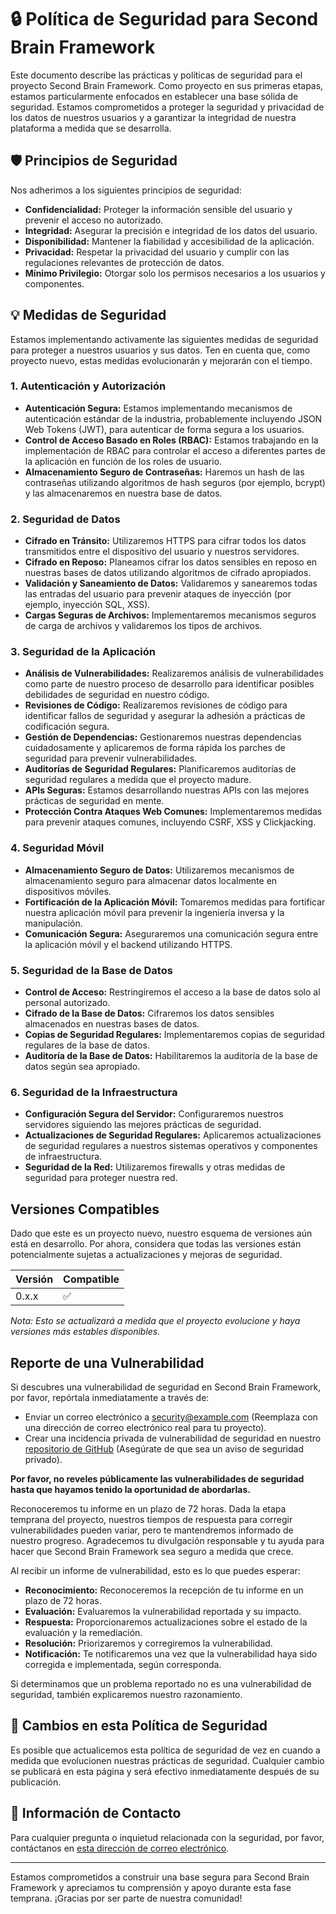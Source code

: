 # 🔒 Política de Seguridad para Second Brain Framework

Este documento describe las prácticas y políticas de seguridad para el proyecto Second Brain Framework. Como proyecto en sus primeras etapas, estamos particularmente enfocados en establecer una base sólida de seguridad. Estamos comprometidos a proteger la seguridad y privacidad de los datos de nuestros usuarios y a garantizar la integridad de nuestra plataforma a medida que se desarrolla.

## 🛡️ Principios de Seguridad

Nos adherimos a los siguientes principios de seguridad:

-   **Confidencialidad:** Proteger la información sensible del usuario y prevenir el acceso no autorizado.
-   **Integridad:** Asegurar la precisión e integridad de los datos del usuario.
-   **Disponibilidad:** Mantener la fiabilidad y accesibilidad de la aplicación.
-   **Privacidad:** Respetar la privacidad del usuario y cumplir con las regulaciones relevantes de protección de datos.
-   **Mínimo Privilegio:** Otorgar solo los permisos necesarios a los usuarios y componentes.

## 💡 Medidas de Seguridad

Estamos implementando activamente las siguientes medidas de seguridad para proteger a nuestros usuarios y sus datos. Ten en cuenta que, como proyecto nuevo, estas medidas evolucionarán y mejorarán con el tiempo.

### 1. Autenticación y Autorización
-   **Autenticación Segura:** Estamos implementando mecanismos de autenticación estándar de la industria, probablemente incluyendo JSON Web Tokens (JWT), para autenticar de forma segura a los usuarios.
-   **Control de Acceso Basado en Roles (RBAC):** Estamos trabajando en la implementación de RBAC para controlar el acceso a diferentes partes de la aplicación en función de los roles de usuario.
-   **Almacenamiento Seguro de Contraseñas:** Haremos un hash de las contraseñas utilizando algoritmos de hash seguros (por ejemplo, bcrypt) y las almacenaremos en nuestra base de datos.

### 2. Seguridad de Datos
-   **Cifrado en Tránsito:** Utilizaremos HTTPS para cifrar todos los datos transmitidos entre el dispositivo del usuario y nuestros servidores.
-   **Cifrado en Reposo:** Planeamos cifrar los datos sensibles en reposo en nuestras bases de datos utilizando algoritmos de cifrado apropiados.
-   **Validación y Saneamiento de Datos:** Validaremos y sanearemos todas las entradas del usuario para prevenir ataques de inyección (por ejemplo, inyección SQL, XSS).
-   **Cargas Seguras de Archivos:** Implementaremos mecanismos seguros de carga de archivos y validaremos los tipos de archivos.

### 3. Seguridad de la Aplicación
-   **Análisis de Vulnerabilidades:** Realizaremos análisis de vulnerabilidades como parte de nuestro proceso de desarrollo para identificar posibles debilidades de seguridad en nuestro código.
-   **Revisiones de Código:** Realizaremos revisiones de código para identificar fallos de seguridad y asegurar la adhesión a prácticas de codificación segura.
-   **Gestión de Dependencias:** Gestionaremos nuestras dependencias cuidadosamente y aplicaremos de forma rápida los parches de seguridad para prevenir vulnerabilidades.
-   **Auditorías de Seguridad Regulares:** Planificaremos auditorías de seguridad regulares a medida que el proyecto madure.
-   **APIs Seguras:** Estamos desarrollando nuestras APIs con las mejores prácticas de seguridad en mente.
-   **Protección Contra Ataques Web Comunes:** Implementaremos medidas para prevenir ataques comunes, incluyendo CSRF, XSS y Clickjacking.

### 4. Seguridad Móvil
-   **Almacenamiento Seguro de Datos:** Utilizaremos mecanismos de almacenamiento seguro para almacenar datos localmente en dispositivos móviles.
-   **Fortificación de la Aplicación Móvil:** Tomaremos medidas para fortificar nuestra aplicación móvil para prevenir la ingeniería inversa y la manipulación.
-   **Comunicación Segura:** Aseguraremos una comunicación segura entre la aplicación móvil y el backend utilizando HTTPS.

### 5. Seguridad de la Base de Datos
-   **Control de Acceso:** Restringiremos el acceso a la base de datos solo al personal autorizado.
-   **Cifrado de la Base de Datos:** Cifraremos los datos sensibles almacenados en nuestras bases de datos.
-   **Copias de Seguridad Regulares:** Implementaremos copias de seguridad regulares de la base de datos.
-   **Auditoría de la Base de Datos:** Habilitaremos la auditoría de la base de datos según sea apropiado.

### 6. Seguridad de la Infraestructura
-   **Configuración Segura del Servidor:** Configuraremos nuestros servidores siguiendo las mejores prácticas de seguridad.
-   **Actualizaciones de Seguridad Regulares:** Aplicaremos actualizaciones de seguridad regulares a nuestros sistemas operativos y componentes de infraestructura.
-   **Seguridad de la Red:** Utilizaremos firewalls y otras medidas de seguridad para proteger nuestra red.

## Versiones Compatibles

Dado que este es un proyecto nuevo, nuestro esquema de versiones aún está en desarrollo. Por ahora, considera que todas las versiones están potencialmente sujetas a actualizaciones y mejoras de seguridad.

| Versión | Compatible          |
| ------- | ------------------ |
|  0.x.x  | :white_check_mark: |

*Nota: Esto se actualizará a medida que el proyecto evolucione y haya versiones más estables disponibles.*

## Reporte de una Vulnerabilidad

Si descubres una vulnerabilidad de seguridad en Second Brain Framework, por favor, repórtala inmediatamente a través de:

-   Enviar un correo electrónico a [security@example.com](mailto:security@example.com) (Reemplaza con una dirección de correo electrónico real para tu proyecto).
-   Crear una incidencia privada de vulnerabilidad de seguridad en nuestro [repositorio de GitHub](https://github.com/your-username/your-repository/issues) (Asegúrate de que sea un aviso de seguridad privado).

**Por favor, no reveles públicamente las vulnerabilidades de seguridad hasta que hayamos tenido la oportunidad de abordarlas.**

Reconoceremos tu informe en un plazo de 72 horas. Dada la etapa temprana del proyecto, nuestros tiempos de respuesta para corregir vulnerabilidades pueden variar, pero te mantendremos informado de nuestro progreso. Agradecemos tu divulgación responsable y tu ayuda para hacer que Second Brain Framework sea seguro a medida que crece.

Al recibir un informe de vulnerabilidad, esto es lo que puedes esperar:

-   **Reconocimiento:** Reconoceremos la recepción de tu informe en un plazo de 72 horas.
-   **Evaluación:** Evaluaremos la vulnerabilidad reportada y su impacto.
-   **Respuesta:** Proporcionaremos actualizaciones sobre el estado de la evaluación y la remediación.
-   **Resolución:** Priorizaremos y corregiremos la vulnerabilidad.
-   **Notificación:** Te notificaremos una vez que la vulnerabilidad haya sido corregida e implementada, según corresponda.

Si determinamos que un problema reportado no es una vulnerabilidad de seguridad, también explicaremos nuestro razonamiento.

## 📜 Cambios en esta Política de Seguridad

Es posible que actualicemos esta política de seguridad de vez en cuando a medida que evolucionen nuestras prácticas de seguridad. Cualquier cambio se publicará en esta página y será efectivo inmediatamente después de su publicación.

## 🤝 Información de Contacto

Para cualquier pregunta o inquietud relacionada con la seguridad, por favor, contáctanos en [esta dirección de correo electrónico](mailto:f.vasquez.tort@protonmail.me).

---

Estamos comprometidos a construir una base segura para Second Brain Framework y apreciamos tu comprensión y apoyo durante esta fase temprana. ¡Gracias por ser parte de nuestra comunidad!